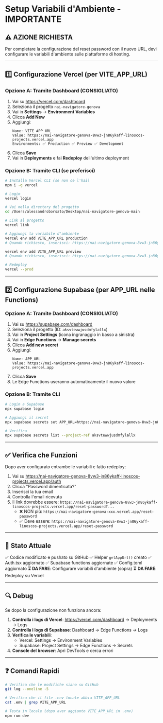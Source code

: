 # Setup Variabili d'Ambiente - IMPORTANTE

## ⚠️ AZIONE RICHIESTA

Per completare la configurazione del reset password con il nuovo URL, devi configurare le variabili d'ambiente sulle piattaforme di hosting.

---

## 1️⃣ Configurazione Vercel (per VITE_APP_URL)

### Opzione A: Tramite Dashboard (CONSIGLIATO)

1. Vai su https://vercel.com/dashboard
2. Seleziona il progetto `nai-navigatore-genova`
3. Vai in **Settings** → **Environment Variables**
4. Clicca **Add New**
5. Aggiungi:
   ```
   Name: VITE_APP_URL
   Value: https://nai-navigatore-genova-8vw3-jn86ykaff-linoscos-projects.vercel.app
   Environments: ✅ Production ✅ Preview ✅ Development
   ```
6. Clicca **Save**
7. Vai in **Deployments** e fai **Redeploy** dell'ultimo deployment

### Opzione B: Tramite CLI (se preferisci)

```bash
# Installa Vercel CLI (se non ce l'hai)
npm i -g vercel

# Login
vercel login

# Vai nella directory del progetto
cd /Users/alessandroborsato/Desktop/nai-navigatore-genova-main

# Link al progetto
vercel link

# Aggiungi la variabile d'ambiente
vercel env add VITE_APP_URL production
# Quando richiesto, inserisci: https://nai-navigatore-genova-8vw3-jn86ykaff-linoscos-projects.vercel.app

vercel env add VITE_APP_URL preview
# Quando richiesto, inserisci: https://nai-navigatore-genova-8vw3-jn86ykaff-linoscos-projects.vercel.app

# Redeploy
vercel --prod
```

---

## 2️⃣ Configurazione Supabase (per APP_URL nelle Functions)

### Opzione A: Tramite Dashboard (CONSIGLIATO)

1. Vai su https://supabase.com/dashboard
2. Seleziona il progetto (ID: `aksvtewwjusdmfylallx`)
3. Vai in **Project Settings** (icona ingranaggio in basso a sinistra)
4. Vai in **Edge Functions** → **Manage secrets**
5. Clicca **Add new secret**
6. Aggiungi:
   ```
   Name: APP_URL
   Value: https://nai-navigatore-genova-8vw3-jn86ykaff-linoscos-projects.vercel.app
   ```
7. Clicca **Save**
8. Le Edge Functions useranno automaticamente il nuovo valore

### Opzione B: Tramite CLI

```bash
# Login a Supabase
npx supabase login

# Aggiungi il secret
npx supabase secrets set APP_URL=https://nai-navigatore-genova-8vw3-jn86ykaff-linoscos-projects.vercel.app --project-ref aksvtewwjusdmfylallx

# Verifica
npx supabase secrets list --project-ref aksvtewwjusdmfylallx
```

---

## ✅ Verifica che Funzioni

Dopo aver configurato entrambe le variabili e fatto redeploy:

1. Vai su https://nai-navigatore-genova-8vw3-jn86ykaff-linoscos-projects.vercel.app/auth
2. Clicca "Password dimenticata?"
3. Inserisci la tua email
4. Controlla l'email ricevuta
5. Il link dovrebbe essere: `https://nai-navigatore-genova-8vw3-jn86ykaff-linoscos-projects.vercel.app/reset-password?...`
   - ❌ NON più: `https://nai-navigatore-genova-xxx.vercel.app/reset-password`
   - ✅ Deve essere: `https://nai-navigatore-genova-8vw3-jn86ykaff-linoscos-projects.vercel.app/reset-password`

---

## 📝 Stato Attuale

✅ Codice modificato e pushato su GitHub
✅ Helper `getAppUrl()` creato
✅ Auth.tsx aggiornato
✅ Supabase functions aggiornate
✅ Config.toml aggiornato
⏳ **DA FARE**: Configurare variabili d'ambiente (sopra)
⏳ **DA FARE**: Redeploy su Vercel

---

## 🔍 Debug

Se dopo la configurazione non funziona ancora:

1. **Controlla i logs di Vercel**: https://vercel.com/dashboard → Deployments → Logs
2. **Controlla i logs di Supabase**: Dashboard → Edge Functions → Logs
3. **Verifica le variabili**:
   - Vercel: Settings → Environment Variables
   - Supabase: Project Settings → Edge Functions → Secrets
4. **Console del browser**: Apri DevTools e cerca errori

---

## ❓ Comandi Rapidi

```bash
# Verifica che le modifiche siano su GitHub
git log --oneline -5

# Verifica che il file .env locale abbia VITE_APP_URL
cat .env | grep VITE_APP_URL

# Testa in locale (dopo aver aggiunto VITE_APP_URL in .env)
npm run dev
```

